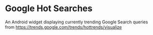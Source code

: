 # Google Hot Searches
An Android widget displaying currently trending Google Search queries from https://trends.google.com/trends/hottrends/visualize
